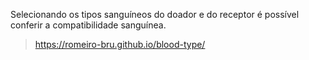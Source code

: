 Selecionando os tipos sanguíneos do doador e do receptor é possível conferir a compatibilidade sanguínea.
> https://romeiro-bru.github.io/blood-type/
